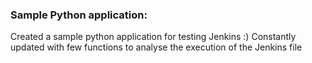 ### Sample Python application:

Created a sample python application for testing Jenkins :) 
Constantly updated with few functions to analyse the execution of the Jenkins file

